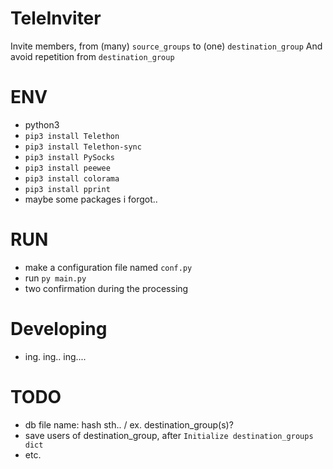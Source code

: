 # TeleInviter
Invite members, from (many) `source_groups` to (one) `destination_group`
And avoid repetition from `destination_group`

# ENV
- python3
- `pip3 install Telethon`
- `pip3 install Telethon-sync`
- `pip3 install PySocks`
- `pip3 install peewee`
- `pip3 install colorama`
- `pip3 install pprint`
- maybe some packages i forgot..

# RUN
- make a configuration file named `conf.py`
- run `py main.py`
- two confirmation during the processing

# Developing
- ing. ing.. ing....


# TODO
- db file name: hash sth.. / ex. destination_group(s)?
- save users of destination_group, after `Initialize destination_groups dict`
- etc.
